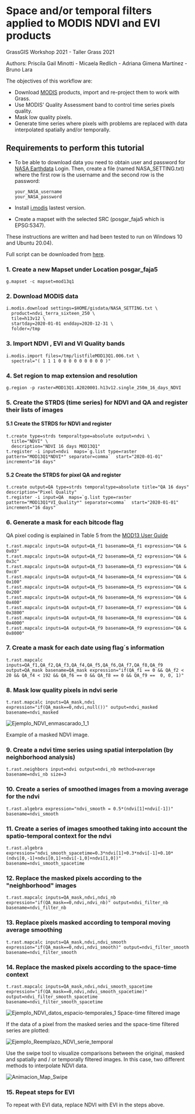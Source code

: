 # Space and/or temporal filters applied to MODIS NDVI and EVI products 
GrassGIS Workshop 2021 - Taller Grass 2021

Authors: Priscila Gail Minotti - Micaela Redlich - Adriana Gimena Martínez - Bruno Lara

The objectives of this workflow are:

* Download [MODIS](https://lpdaac.usgs.gov/products/mod13q1v006/) products, import and re-project them to work with Grass.
* Use MODIS' Quality Assessment band to control time series pixels quality.
* Mask low quality pixels.
* Generate time series where pixels with problems are replaced with data interpolated spatially and/or temporally. 

## Requirements to perform this tutorial
* To be able to download data you need to obtain user and password for  [NASA Earthdata](https://search.earthdata.nasa.gov/search) Login. Then, create a file (named NASA_SETTING.txt) where the first row is the username  and the second row is the password:

      your_NASA_username
      your_NASA_password

* Install [i.modis](https://grass.osgeo.org/grass78/manuals/addons/i.modis.html) lastest version.
* Create a mapset with the selected SRC (posgar_faja5 which is EPSG:5347).

These instructions are written and had been tested to run on Windows 10 and Ubuntu 20.04).

Full script can be downloaded from [here](TP_Grass_MOD13Q1.sh).

### 1. Create a new Mapset under Location posgar_faja5
```
g.mapset -c mapset=mod13q1
```
### 2. Download MODIS data
```
i.modis.download settings=$HOME/gisdata/NASA_SETTING.txt \
  product=ndvi_terra_sixteen_250 \
  tile=h13v12 \
  startday=2020-01-01 endday=2020-12-31 \
  folder=/tmp
```
### 3. Import NDVI , EVI and VI Quality bands
```
i.modis.import files=/tmp/listfileMOD13Q1.006.txt \
  spectral="( 1 1 1 0 0 0 0 0 0 0 0 0 )"
```
### 4. Set region to map extension and resolution
```
g.region -p raster=MOD13Q1.A2020001.h13v12.single_250m_16_days_NDVI
```
### 5. Create the STRDS (time series) for NDVI and QA and register their lists of images 

#### 5.1 Create the STRDS for NDVI and register
```
t.create type=strds temporaltype=absolute output=ndvi \
  title="NDVI" \
  description="NDVI 16 days MOD13Q1" 
t.register -i input=ndvi  maps=`g.list type=raster pattern="MOD13Q1*NDVI*" separator=comma`  start="2020-01-01" increment="16 days" 
```

#### 5.2 Create the STRDS for pixel QA and register
```
t.create output=QA type=strds temporaltype=absolute title="QA 16 days" description="Pixel Quality"
t.register -i input=QA  maps=`g.list type=raster pattern="MOD13Q1*VI_Quality*" separator=comma`  start="2020-01-01" increment="16 days"
```

### 6. Generate a mask for each bitcode flag
QA pixel coding is explained in Table 5 from the [MOD13 User Guide](https://lpdaac.usgs.gov/documents/103/MOD13_User_Guide_V6.pdf)

```
t.rast.mapcalc inputs=QA output=QA_f1 basename=QA_f1 expression="QA & 0x03" 
t.rast.mapcalc inputs=QA output=QA_f2 basename=QA_f2 expression="QA & 0x3c" 
t.rast.mapcalc inputs=QA output=QA_f3 basename=QA_f3 expression="QA & 0xc0" 
t.rast.mapcalc inputs=QA output=QA_f4 basename=QA_f4 expression="QA & 0x100" 
t.rast.mapcalc inputs=QA output=QA_f5 basename=QA_f5 expression="QA & 0x200" 
t.rast.mapcalc inputs=QA output=QA_f6 basename=QA_f6 expression="QA & 0x400" 
t.rast.mapcalc inputs=QA output=QA_f7 basename=QA_f7 expression="QA & 0x3800" 
t.rast.mapcalc inputs=QA output=QA_f8 basename=QA_f8 expression="QA & 0x4000" 
t.rast.mapcalc inputs=QA output=QA_f9 basename=QA_f9 expression="QA & 0x8000"
```
### 7. Create a mask for each date using flag´s information
```
t.rast.mapcalc inputs=QA_f1,QA_f2,QA_f3,QA_f4,QA_f5,QA_f6,QA_f7,QA_f8,QA_f9 output=QA_mask basename=QA_mask expression="if(QA_f1 == 0 && QA_f2 < 20 && QA_f4 < 192 && QA_f6 == 0 && QA_f8 == 0 && QA_f9 ==  0, 0, 1)"
```
### 8. Mask low quality pixels in ndvi serie
```
t.rast.mapcalc inputs=QA_mask,ndvi expression="if(QA_mask==0,ndvi,null())" output=ndvi_masked basename=ndvi_masked
```
   ![Ejemplo_NDVI_enmascarado_1_1](https://user-images.githubusercontent.com/82115312/115325468-0c4a6080-a162-11eb-9299-b12a579c0583.jpg)
  
   Example of a masked NDVI image.

### 9. Create a ndvi time series using spatial interpolation (by neighborhood analysis) 
```
t.rast.neighbors input=ndvi output=ndvi_nb method=average basename=ndvi_nb size=3
```
### 10. Create a series of smoothed images from a moving average for the ndvi
```
t.rast.algebra expression="ndvi_smooth = 0.5*(ndvi[1]+ndvi[-1])" basename=ndvi_smooth
```
### 11. Create a series of images smoothed taking into account the spatio-temporal context for the ndvi
```
t.rast.algebra expression="ndvi_smooth_spacetime=0.3*ndvi[1]+0.3*ndvi[-1]+0.10*(ndvi[0,-1]+ndvi[0,1]+ndvi[-1,0]+ndvi[1,0])" basename=ndvi_smooth_spacetime
```


###  12. Replace the masked pixels according to the "neighborhood" images
``` 
t.rast.mapcalc inputs=QA_mask,ndvi,ndvi_nb expression="if(QA_mask==0,ndvi,ndvi_nb)" output=ndvi_filter_nb basename=ndvi_filter_nb
```
### 13.  Replace pixels masked according to temporal moving average smoothing
```
t.rast.mapcalc inputs=QA_mask,ndvi,ndvi_smooth expression="if(QA_mask==0,ndvi,ndvi_smooth)" output=ndvi_filter_smooth basename=ndvi_filter_smooth
```
### 14.  Replace the masked pixels according to the space-time context
```
t.rast.mapcalc inputs=QA_mask,ndvi,ndvi_smooth_spacetime expression="if(QA_mask==0,ndvi,ndvi_smooth_spacetime)" output=ndvi_filter_smooth_spacetime basename=ndvi_filter_smooth_spacetime
```
![Ejemplo_NDVI_datos_espacio-temporales_1](https://user-images.githubusercontent.com/82115312/115325896-cf329e00-a162-11eb-8097-4c4bca8c68b9.jpg)
      Space-time filtered image

If the data of a pixel from the masked series and the space-time filtered series are plotted:

![Ejemplo_Reemplazo_NDVI_serie_temporal](https://user-images.githubusercontent.com/82115312/115326020-f6896b00-a162-11eb-9f5d-6cf3abfe341d.jpg)

Use the swipe tool to visualize comparisons between the original, masked and spatially and / or temporally filtered images. In this case, two different methods to interpolate NDVI data.

![Animacion_Map_Swipe](https://user-images.githubusercontent.com/82115312/115326538-cee6d280-a163-11eb-9048-c8e6c83a2b29.gif)


### 15. Repeat steps for EVI
To repeat with EVI data, replace NDVI with EVI in the steps above.





